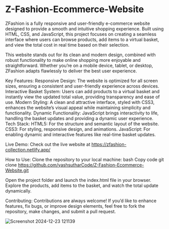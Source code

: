 ﻿# Z-Fashion-Ecommerce-Website
 
ZFashion is a fully responsive and user-friendly e-commerce website designed to provide a smooth and intuitive shopping experience. Built using HTML, CSS, and JavaScript, this project focuses on creating a seamless interface where users can browse products, add items to a virtual basket, and view the total cost in real time based on their selection.

This website stands out for its clean and modern design, combined with robust functionality to make online shopping more enjoyable and straightforward. Whether you’re on a mobile device, tablet, or desktop, ZFashion adapts flawlessly to deliver the best user experience.

Key Features:
Responsive Design: The website is optimized for all screen sizes, ensuring a consistent and user-friendly experience across devices.
Interactive Basket System: Users can add products to a virtual basket and instantly view the updated total value, providing transparency and ease of use.
Modern Styling: A clean and attractive interface, styled with CSS3, enhances the website’s visual appeal while maintaining simplicity and functionality.
Dynamic Functionality: JavaScript brings interactivity to life, handling the basket updates and providing a dynamic user experience.
Tech Stack:
HTML5: For the structure and semantic layout of the website.
CSS3: For styling, responsive design, and animations.
JavaScript: For enabling dynamic and interactive features like real-time basket updates.

Live Demo:
Check out the live website at https://zfashion-collection.netlify.app/

How to Use:
Clone the repository to your local machine:
bash
Copy code
git clone https://github.com/yashsutharCode/Z-Fashion-Ecommerce-Website.git  
 
Open the project folder and launch the index.html file in your browser.
Explore the products, add items to the basket, and watch the total update dynamically.

Contributing:
Contributions are always welcome! If you’d like to enhance features, fix bugs, or improve design elements, feel free to fork the repository, make changes, and submit a pull request.

![Screenshot 2024-12-23 121139](https://github.com/user-attachments/assets/16c0a167-704d-4056-af40-fc03b20fa80f)


